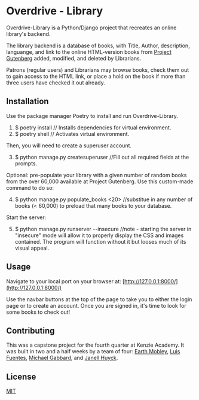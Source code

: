 # Overdrive - Library

Overdrive-Library is a Python/Django project that recreates an online library's backend.  

The library backend is a database of books, with Title, Author, description, languange, and link to the online HTML-version books from [Project Gutenberg](https://www.gutenberg.org/) added, modified, and deleted by Librarians.

Patrons (regular users) and Librarians may browse books, check them out to gain access to the HTML link, or place a hold on the book if more than three users have checked it out already.

## Installation

Use the package manager Poetry to install and run Overdrive-Library.

1. $ poetry install     // Installs dependencies for virtual environment.
2. $ poetry shell       // Activates virtual environment.

Then, you will need to create a superuser account.

3. $ python manage.py createsuperuser   //Fill out all required fields at the prompts.

Optional: pre-populate your library with a given number of random books from the over 60,000 available at Project Gutenberg.  Use this custom-made command to do so:

4. $ python manage.py populate_books <20>     //substitue in any number of books (< 60,000) to preload that many books to your database.

Start the server:

5. $ python manage.py runserver --insecure  //note - starting the server in "insecure" mode will allow it to properly display the CSS and images contained.  The program will function without it but looses much of its visual appeal.


## Usage

Navigate to your local port on your browser at: [http://127.0.0.1:8000/](http://127.0.0.1:8000/)

Use the navbar buttons at the top of the page to take you to either the login page or to create an account.  Once you are signed in, it's time to look for some books to check out!


## Contributing

This was a capstone project for the fourth quarter at Kenzie Academy.  It was built in two and a half weeks by a team of four:  [Earth Mobley](https://github.com/EarthHadjo), [Luis Fuentes](https://github.com/luisfff29), [Michael Gabbard](https://github.com/zanvoy), and [Janell Huyck](https://github.com/Janell-Huyck).  

## License
[MIT](https://choosealicense.com/licenses/mit/)